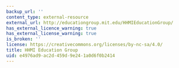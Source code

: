 ```yaml
---
backup_url: ''
content_type: external-resource
external_url: http://educationgroup.mit.edu/HHMIEducationGroup/
has_external_licence_warning: true
has_external_license_warning: true
is_broken: ''
license: https://creativecommons.org/licenses/by-nc-sa/4.0/
title: HHMI Education Group
uid: e4976ad9-ac2d-459d-9e24-1a0d6f0b2414
---
```

